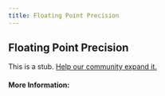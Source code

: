 ```yaml
---
title: Floating Point Precision
---
```


## Floating Point Precision

This is a stub. [Help our community expand it.](https://github.com/freeCodeCamp/guide-articles/tree/master/articles/Math/Number-Theory/Floating-Point-Precision/index.md)

<!-- The article goes here, in GitHub-flavored Markdown. Feel free to add YouTube videos, images, and CodePen/JSBin embeds  -->

#### More Information:
<!-- Please add any articles you think might be helpful to read before writing the article -->



